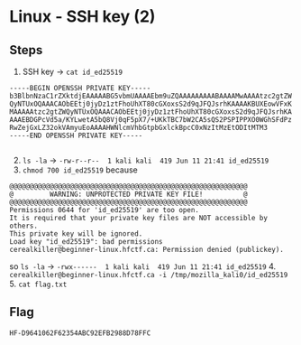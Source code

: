 # Linux - SSH key (2)

## Steps
1. SSH key -> `cat id_ed25519`
```
-----BEGIN OPENSSH PRIVATE KEY-----
b3BlbnNzaC1rZXktdjEAAAAABG5vbmUAAAAEbm9uZQAAAAAAAAABAAAAMwAAAAtzc2gtZW
QyNTUxOQAAACAObEEtj0jyDz1ztFhoUhXT80cGXoxsS2d9qJFQJsrhKAAAAKBUXEowVFxK
MAAAAAtzc2gtZWQyNTUxOQAAACAObEEtj0jyDz1ztFhoUhXT80cGXoxsS2d9qJFQJsrhKA
AAAEBDGPcVd5a/KYLwetA5bQ8Vj0qF5pX7/+UKkTBC7bW2CA5sQS2PSPIPPXO0WGhSFdPz
RwZejGxLZ32okVAmyuEoAAAAHWNlcmVhbGtpbGxlckBpcC0xNzItMzEtODItMTM3
-----END OPENSSH PRIVATE KEY-----
    
```
2. `ls -la` -> `-rw-r--r--  1 kali kali  419 Jun 11 21:41 id_ed25519`
3. `chmod 700 id_ed25519` because 
```
@@@@@@@@@@@@@@@@@@@@@@@@@@@@@@@@@@@@@@@@@@@@@@@@@@@@@@@@@@@
@         WARNING: UNPROTECTED PRIVATE KEY FILE!          @
@@@@@@@@@@@@@@@@@@@@@@@@@@@@@@@@@@@@@@@@@@@@@@@@@@@@@@@@@@@
Permissions 0644 for 'id_ed25519' are too open.
It is required that your private key files are NOT accessible by others.
This private key will be ignored.
Load key "id_ed25519": bad permissions
cerealkiller@beginner-linux.hfctf.ca: Permission denied (publickey).
```
so `ls -la` -> `-rwx------  1 kali kali  419 Jun 11 21:41 id_ed25519`
4. `cerealkiller@beginner-linux.hfctf.ca -i /tmp/mozilla_kali0/id_ed25519`
5. `cat flag.txt`

## Flag
`HF-D9641062F62354ABC92EFB2988D78FFC`
